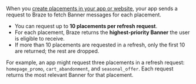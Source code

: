 When you [create placements in your app or website]({{site.baseurl}}/developer_guide/banners/placements/#requestBannersRefresh), your app sends a request to Braze to fetch Banner messages for each placement.  

- You can request up to **10 placements per refresh request**.  
- For each placement, Braze returns the **highest-priority Banner** the user is eligible to receive.  
- If more than 10 placements are requested in a refresh, only the first 10 are returned; the rest are dropped.  

For example, an app might request three placements in a refresh request: `homepage_promo`, `cart_abandonment`, and `seasonal_offer`. Each request returns the most relevant Banner for that placement.
